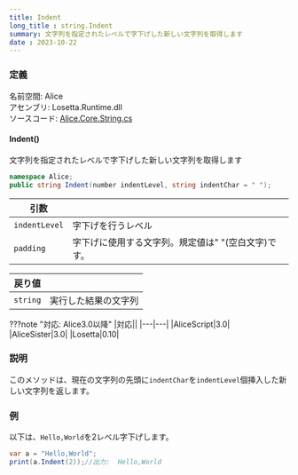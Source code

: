 ```yaml
---
title: Indent
long_title : string.Indent
summary: 文字列を指定されたレベルで字下げした新しい文字列を取得します
date : 2023-10-22
---
```


### 定義
名前空間: Alice<br/>
アセンブリ: Losetta.Runtime.dll<br/>
ソースコード: [Alice.Core.String.cs](https://github.com/WSOFT-Project/Losetta/blob/master/Losetta.Runtime/Core/Extension/Alice.Core.String.cs)


#### Indent()

文字列を指定されたレベルで字下げした新しい文字列を取得します

```cs title="AliceScript"
namespace Alice;
public string Indent(number indentLevel, string indentChar = " ");
```

|引数| |
|-|-|
|`indentLevel`|字下げを行うレベル|
|`padding`|字下げに使用する文字列。規定値は" "(空白文字)です。|

|戻り値| |
|-|-|
|`string`|実行した結果の文字列|

???note "対応: Alice3.0以降"
    |対応||
    |---|---|
    |AliceScript|3.0|
    |AliceSister|3.0|
    |Losetta|0.10|

### 説明
このメソッドは、現在の文字列の先頭に`indentChar`を`indentLevel`個挿入した新しい文字列を返します。

### 例
以下は、`Hello,World`を2レベル字下げします。

```cs title="AliceScript"
var a = "Hello,World";
print(a.Indent(2));//出力:  Hello,World
```
